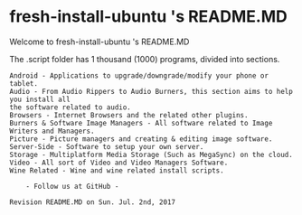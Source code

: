 # fresh-install-ubuntu 's README.MD #

Welcome to fresh-install-ubuntu 's README.MD

The .script folder has 1 thousand (1000) programs, divided into sections.

	Android - Applications to upgrade/downgrade/modify your phone or tablet.
	Audio - From Audio Rippers to Audio Burners, this section aims to help you install all 
	the software related to audio.
	Browsers - Internet Browsers and the related other plugins.
	Burners & Software Image Managers - All software related to Image Writers and Managers.
	Picture - Picture managers and creating & editing image software.
	Server-Side - Software to setup your own server.
	Storage - Multiplatform Media Storage (Such as MegaSync) on the cloud.
	Video - All sort of Video and Video Managers Software.
	Wine Related - Wine and wine related install scripts.

		- Follow us at GitHub -

	Revision README.MD on Sun. Jul. 2nd, 2017
